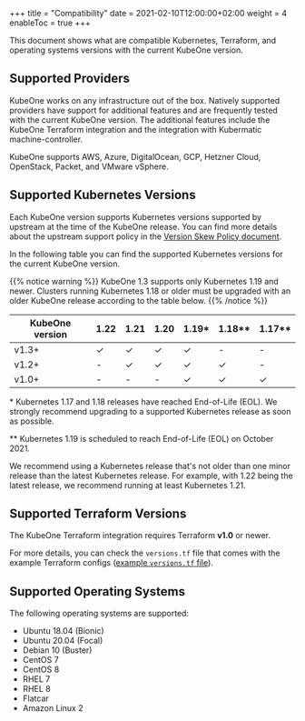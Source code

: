 +++
title = "Compatibility"
date = 2021-02-10T12:00:00+02:00
weight = 4
enableToc = true
+++

This document shows what are compatible Kubernetes, Terraform, and operating
systems versions with the current KubeOne version.

## Supported Providers

KubeOne works on any infrastructure out of the box. Natively supported
providers have support for additional features and are frequently tested with
the current KubeOne version. The additional features include the KubeOne
Terraform integration and the integration with Kubermatic machine-controller.

KubeOne supports AWS, Azure, DigitalOcean, GCP, Hetzner Cloud,
OpenStack, Packet, and VMware vSphere.

## Supported Kubernetes Versions

Each KubeOne version supports Kubernetes versions supported by upstream at the
time of the KubeOne release. You can find more details about the upstream
support policy in the [Version Skew Policy document][upstream-supported-versions].

In the following table you can find the supported Kubernetes versions for the
current KubeOne version.

{{% notice warning %}}
KubeOne 1.3 supports only Kubernetes 1.19 and newer. Clusters running
Kubernetes 1.18 or older must be upgraded with an older KubeOne release
according to the table below.
{{% /notice %}}

| KubeOne version | 1.22  | 1.21  | 1.20  | 1.19\* | 1.18\*\* | 1.17\*\* |
| --------------- | ----- | ----- | ----- | ------ | -------- | -------- |
| v1.3+           | ✓     | ✓     | ✓     | ✓      | -        | -        |
| v1.2+           | -     | ✓     | ✓     | ✓      | ✓        | -        |
| v1.0+           | -     | -     | -     | ✓      | ✓        | ✓        |

\* Kubernetes 1.17 and 1.18 releases have reached End-of-Life (EOL). We
strongly recommend upgrading to a supported Kubernetes release as soon as
possible.

\*\* Kubernetes 1.19 is scheduled to reach End-of-Life (EOL) on October 2021.

We recommend using a Kubernetes release that's not older than one minor release
than the latest Kubernetes release. For example, with 1.22 being the latest
release, we recommend running at least Kubernetes 1.21.

## Supported Terraform Versions

The KubeOne Terraform integration requires Terraform **v1.0** or newer.

For more details, you can check the `versions.tf` file that comes with the
example Terraform configs ([example `versions.tf` file][aws-versions-tf]).

## Supported Operating Systems

The following operating systems are supported:

* Ubuntu 18.04 (Bionic)
* Ubuntu 20.04 (Focal)
* Debian 10 (Buster)
* CentOS 7
* CentOS 8
* RHEL 7
* RHEL 8
* Flatcar
* Amazon Linux 2

[upstream-supported-versions]: https://kubernetes.io/docs/setup/release/version-skew-policy/#supported-versions
[kubernetes-issue-93194]: https://github.com/kubernetes/kubernetes/issues/93194
[terraform-configs]: https://github.com/kubermatic/kubeone/tree/release/v1.3/examples/terraform
[aws-versions-tf]: https://github.com/kubermatic/kubeone/blob/release/v1.3/examples/terraform/aws/versions.tf

